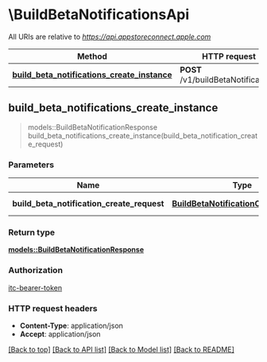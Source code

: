 # \BuildBetaNotificationsApi

All URIs are relative to *https://api.appstoreconnect.apple.com*

Method | HTTP request | Description
------------- | ------------- | -------------
[**build_beta_notifications_create_instance**](BuildBetaNotificationsApi.md#build_beta_notifications_create_instance) | **POST** /v1/buildBetaNotifications | 



## build_beta_notifications_create_instance

> models::BuildBetaNotificationResponse build_beta_notifications_create_instance(build_beta_notification_create_request)


### Parameters


Name | Type | Description  | Required | Notes
------------- | ------------- | ------------- | ------------- | -------------
**build_beta_notification_create_request** | [**BuildBetaNotificationCreateRequest**](BuildBetaNotificationCreateRequest.md) | BuildBetaNotification representation | [required] |

### Return type

[**models::BuildBetaNotificationResponse**](BuildBetaNotificationResponse.md)

### Authorization

[itc-bearer-token](../README.md#itc-bearer-token)

### HTTP request headers

- **Content-Type**: application/json
- **Accept**: application/json

[[Back to top]](#) [[Back to API list]](../README.md#documentation-for-api-endpoints) [[Back to Model list]](../README.md#documentation-for-models) [[Back to README]](../README.md)

